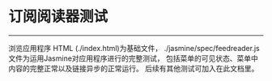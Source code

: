 ﻿# 订阅阅读器测试
<hr>
浏览应用程序 HTML (./index.html)为基础文件，
./jasmine/spec/feedreader.js文件为运用Jasmine对应用程序进行的完整测试，
包括菜单的可见状态、菜单中内容的完整正常以及链接异步的正常运行。
后续有其他测试可加入在此文档里。